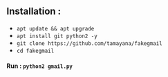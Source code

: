 ## Installation :
* `apt update && apt upgrade`
* `apt install git python2 -y`
* `git clone https://github.com/tamayana/fakegmail`
* `cd fakegmail`

#### Run : `python2 gmail.py`
